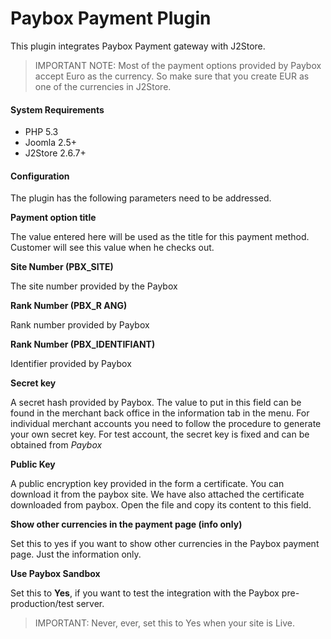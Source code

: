 # Paybox Payment Plugin

This plugin integrates Paybox Payment gateway with J2Store.

>IMPORTANT NOTE: Most of the payment options provided by Paybox accept Euro as the currency. So make sure that you create EUR as one of the currencies in J2Store.

#### System Requirements
* PHP 5.3
* Joomla 2.5+
* J2Store 2.6.7+

#### Configuration

The plugin has the following parameters need to be addressed.

**Payment option title**

The value entered here will be used as the title for this payment method. Customer will see this value when he checks out.

**Site Number (PBX_SITE)**

The site number provided by the Paybox

**Rank Number (PBX_R ANG)**

Rank number provided by Paybox

**Rank Number (PBX_IDENTIFIANT)**

Identifier provided by Paybox

**Secret key**

A secret hash provided by Paybox. The value to put in this field can be found in the merchant back office in the information tab in the menu. For individual merchant accounts
you need to follow the procedure to generate your own secret key. For test account, the secret key is fixed and can be obtained from *Paybox*

**Public Key**

A public encryption key provided in the form a certificate. You can download it from the paybox site. We have also attached the certificate downloaded from paybox. Open the file and copy its content to this field.

**Show other currencies in the payment page (info only)**

Set this to yes if you want to show other currencies in the Paybox payment page. Just the information only.

**Use Paybox Sandbox**

Set this to **Yes**, if you want to test the integration with the Paybox pre-production/test server.
>IMPORTANT: Never, ever, set this to Yes when your site is Live.





